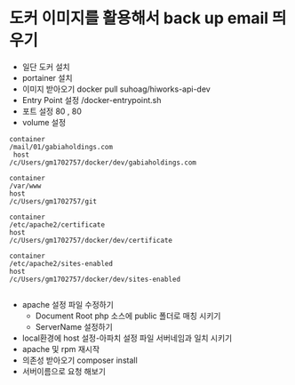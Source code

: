# 도커 이미지를 활용해서 back up email 띄우기
- 일단 도커 설치
- portainer 설치
- 이미지 받아오기 docker pull suhoag/hiworks-api-dev
- Entry Point 설정 	/docker-entrypoint.sh
- 포트 설정 80 , 80
- volume 설정  
```
container
/mail/01/gabiaholdings.com
 host
/c/Users/gm1702757/docker/dev/gabiaholdings.com
  
container
/var/www
host
/c/Users/gm1702757/git
  
container
/etc/apache2/certificate
host
/c/Users/gm1702757/docker/dev/certificate	

container
/etc/apache2/sites-enabled
host
/c/Users/gm1702757/docker/dev/sites-enabled	


```
- apache 설정 파일 수정하기 
    - Document Root php 소스에 public 폴더로 매칭 시키기
    - ServerName 설정하기
- local환경에 host 설정-아파치 설정 파일 서버네임과 일치 시키기
- apache 및 rpm 재시작
- 의존성 받아오기 composer install
- 서버이름으로 요청 해보기
